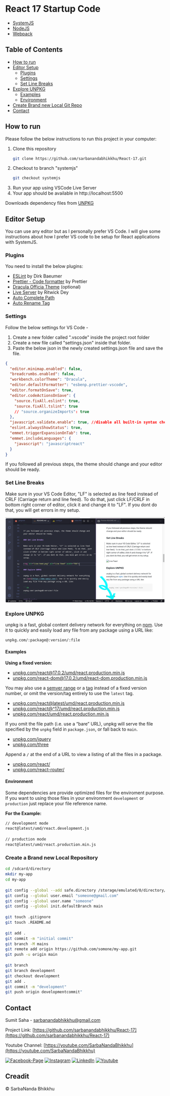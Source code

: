# React 17 Startup Code

- [SystemJS]()
- [NodeJS]()
- [Webpack]()
<!-- TABLE OF CONTENTS -->

## Table of Contents

- [How to run](#how-to-run)
- [Editor Setup](#editor-setup)
  - [Plugins](#plugins)
  - [Settings](#settings)
  - [Set Line Breaks](#set-line-breaks)
- [Explore UNPKG](#explore-unpkg)
  - [Examples](#examples)
  - [Environment](#environment)
- [Create Brand new Local Git Repo](#create-a-brand-new-local-repository)
- [Contact](#contact)

<!-- HOW TO RUN -->

## How to run

Please follow the below instructions to run this project in your computer:

1. Clone this repository
   ```sh
   git clone https://github.com/sarbanandabhikkhu/React-17.git
   ```
2. Checkout to branch "systemjs"
   ```sh
   git checkout systemjs
   ```
3. Run your app using VSCode Live Server
4. Your app should be available in http://localhost:5500

Downloads dependency files from [UNPKG](https://unpkg.com/)

<!-- Editor Setup -->

## Editor Setup

You can use any editor but as I personally prefer VS Code. I will give some instructions about how I prefer VS code to be setup for React applications with SystemJS.

### Plugins

You need to install the below plugins:

- [ESLint](dbaeumer.vscode-eslint) by Dirk Baeumer
- [Prettier - Code formatter](esbenp.prettier-vscode") by Prettier
- [Dracula Officia Theme](dracula-theme.theme-dracula) (optional)
- [Live Server](ritwickdey.liveserver) by Ritwick Dey
- [Auto Complete Path](ionutvmi.path-autocomplete)
- [Auto Rename Tag](formulahendry.auto-rename-tag)

### Settings

Follow the below settings for VS Code -

1. Create a new folder called ".vscode" inside the project root folder
2. Create a new file called "settings.json" inside that folder.
3. Paste the below json in the newly created settings.json file and save the file.

```json
{
  "editor.minimap.enabled": false,
  "breadcrumbs.enabled": false,
  "workbench.colorTheme": "Dracula",
  "editor.defaultFormatter": "esbenp.prettier-vscode",
  "editor.formatOnSave": true,
  "editor.codeActionsOnSave": {
    "source.fixAll.eslint": true,
    "source.fixAll.tslint": true
    // "source.organizeImports": true
  },
  "javascript.validate.enable": true, //disable all built-in syntax checking
  "eslint.alwaysShowStatus": true,
  "emmet.triggerExpansionOnTab": true,
  "emmet.includeLanguages": {
    "javascript": "javascriptreact"
  }
}
```

If you followed all previous steps, the theme should change and your editor should be ready.

### Set Line Breaks

Make sure in your VS Code Editor, "LF" is selected as line feed instead of CRLF (Carriage return and line feed). To do that, just click LF/CRLF in bottom right corner of editor, click it and change it to "LF". If you dont do that, you will get errors in my setup.

<img src="line-feed.png" alt="Line Feed" width="700">

### Explore UNPKG

unpkg is a fast, global content delivery network for everything on [npm](https://www.npmjs.com/). Use it to quickly and easily load any file from any package using a URL like:

```sh
unpkg.com/:package@:version/:file
```

#### Examples

**Using a fixed version:**

- [unpkg.com/react@17.0.2/umd/react.production.min.js](https://unpkg.com/react@17.0.2/umd/react.production.min.js)
- [unpkg.com/react-dom@17.0.2/umd/react-dom.production.min.js](https://unpkg.com/react-dom@17.0.2/umd/react-dom.production.min.js)

You may also use a [semver range](https://docs.npmjs.com/misc/semver) or a [tag](https://docs.npmjs.com/cli/dist-tag) instead of a fixed version number, or omit the version/tag entirely to use the `latest` tag.

- [unpkg.com/react@latest/umd/react.production.min.js](https://unpkg.com/react@latest/umd/react.production.min.js)
- [unpkg.com/react@^17/umd/react.production.min.js](https://unpkg.com/react@^17/umd/react.production.min.js)
- [unpkg.com/react/umd/react.production.min.js](https://unpkg.com/react/umd/react.production.min.js)

If you omit the file path (i.e. use a “bare” URL), unpkg will serve the file specified by the `unpkg` field in `package.json`, or fall back to `main`.

- [unpkg.com/jquery](https://unpkg.com/jquery)
- [unpkg.com/three](https://unpkg.com/three)

Append a `/` at the end of a URL to view a listing of all the files in a package.

- [unpkg.com/react/](https://unpkg.com/react/)
- [unpkg.com/react-router/](https://unpkg.com/react-router/)

#### Environment

Some dependencies are provide optimized files for the enviroment purpose.
If you want to using those files in your environment `development` or `production` just replace your file reference name.

**For the Example:**

```sh
// development mode
react@latest/umd/react.development.js

// production mode
react@latest/umd/react.production.min.js
```

### Create a Brand new Local Repository

```sh
cd /sdcard/directory
mkdir my-app
cd my-app

git config --global --add safe.directory /storage/emulated/0/directory/my-app
git config --global user.email "someone@gmail.com"
git config --global user.name "someone"
git config --global init.defaultBranch main

git touch .gitignore
git touch .README.md

git add .
git commit -m "initial commit"
git branch -M mains
git remote add origin https://github.com/somone/my-app.git
git push -u origin main

git branch
git branch development
git checkout development
git add .
git commit -m "development"
git push origin developmentcommit"
```

<!-- CONTACT -->

## Contact

Sumit Saha - [sarbanandabhikkhu@gmail.com](mailto:sarbanandabhikkhu@gmail.com)

Project Link: [https://github.com/sarbanandabhikkhu/React-17](https://github.com/sarbanandabhikkhu/React-17)

Youtube Channel: [https://youtube.com/SarbaNandaBhikkhu](https://youtube.com/SarbaNandaBhikkhu)

[![Facebook-Page][facebook-shield]][facebook-url]
[![Instagram][instagram-shield]][instagram-url]
[![LinkedIn][linkedin-shield]][linkedin-url]
[![Youtube][youtube-shield]][youtube-url]

## Creadit

&copy; SarbaNanda Bhikkhu

<!-- MARKDOWN LINKS & IMAGES -->

[facebook-shield]: https://img.shields.io/badge/-Facebook-black.svg?style=flat-square&logo=facebook&color=555&logoColor=white
[facebook-url]: https://facebook.com/letslearnwithsumit
[instagram-shield]: https://img.shields.io/badge/-Instagram-black.svg?style=flat-square&logo=instagram&color=555&logoColor=white
[instagram-url]: https://instagram.com/learnwithsumit
[linkedin-shield]: https://img.shields.io/badge/-LinkedIn-black.svg?style=flat-square&logo=linkedin&colorB=555
[linkedin-url]: https://linkedin.com/company/learnwithsumit
[youtube-shield]: https://img.shields.io/badge/-Youtube-black.svg?style=flat-square&logo=youtube&color=555&logoColor=white
[youtube-url]: https://youtube.com/sarbanandabhikkhu
